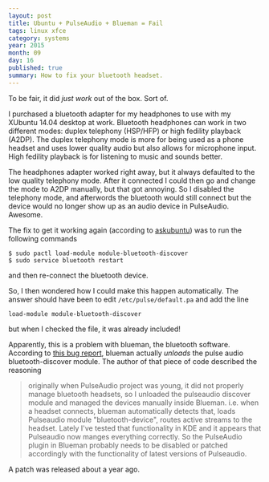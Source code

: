```yaml
---
layout: post
title: Ubuntu + PulseAudio + Blueman = Fail
tags: linux xfce
category: systems
year: 2015
month: 09
day: 16
published: true
summary: How to fix your bluetooth headset.
---
```


To be fair, it did _just work_ out of the box.
Sort of.

I purchased a bluetooth adapter for my headphones to use with my XUbuntu 14.04 desktop at work.
Bluetooth headphones can work in two different modes: duplex telephony (HSP/HFP) or high fedility playback (A2DP).
The duplex telephony mode is more for being used as a phone headset and uses lower quality audio but also allows for microphone input.
High fedility playback is for listening to music and sounds better.

The headphones adapter worked right away, but it always defaulted to the low quality telephony mode.
After it connected I could then go and change the mode to A2DP manually, but that got annoying.
So I disabled the telephony mode, and afterwords the bluetooth would still connect but the device would no longer show up as an audio device in PulseAudio. 
Awesome.

The fix to get it working again (according to [askubuntu](http://askubuntu.com/q/366032)) was to run the following commands

```
$ sudo pactl load-module module-bluetooth-discover
$ sudo service bluetooth restart
```

and then re-connect the bluetooth device.

So, I then wondered how I could make this happen automatically.
The answer should have been to edit ``/etc/pulse/default.pa`` and add the line 

```
load-module module-bluetooth-discover
```

but when I checked the file, it was already included! 


Apparently, this is a problem with blueman, the bluetooth software.
According to [this bug report](https://github.com/blueman-project/blueman/issues/64), blueman actually _unloads_ the pulse audio bluetooth-discover module. 
The author of that piece of code described the reasoning

> originally when PulseAudio project was young, it did not properly manage bluetooth headsets, so I unloaded the pulseaudio discover module and managed the devices manually inside Blueman.
> i.e. when a headset connects, blueman automatically detects that, loads Pulseaudio module "bluetooth-device", routes active streams to the headset.
> Lately I've tested that functionality in KDE and it appears that Pulseaudio now manges everything correctly.
> So the PulseAudio plugin in Blueman probably needs to be disabled or patched accordingly with the functionality of latest versions of Pulseaudio.

A patch was released about a year ago.

